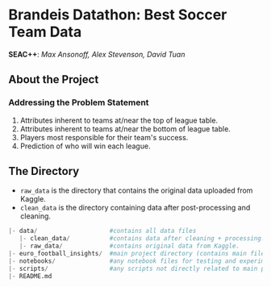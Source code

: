 # Brandeis Datathon: Best Soccer Team Data
**SEAC++**: *Max Ansonoff, Alex Stevenson, David Tuan*

About the Project
-------------
### Addressing the Problem Statement
1. Attributes inherent to teams at/near the top of league table.
2. Attributes inherent to teams at/near the bottom of league table.
3. Players most responsible for their team's success.
4. Prediction of who will win each league.

The Directory
-------------
- `raw_data` is the directory that contains the original data uploaded from Kaggle.
- `clean_data` is the directory containing data after post-processing and cleaning.

``` python
|- data/                    #contains all data files
   |- clean_data/           #contains data after cleaning + processing.
   |- raw_data/             #contains original data from Kaggle.
|- euro_football_insights/  #main project directory (contains main files)
|- notebooks/               #any notebook files for testing and experimenting
|- scripts/                 #any scripts not directly related to main project running (like cleaning data)
|- README.md
```